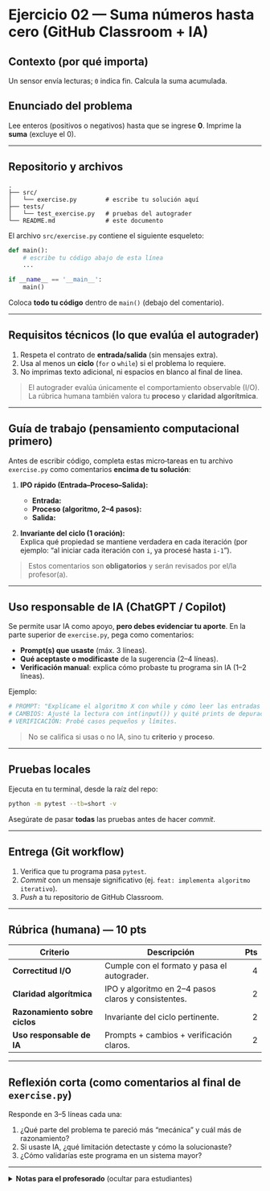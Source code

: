
# Ejercicio 02 — Suma números hasta cero (GitHub Classroom + IA)

## Contexto (por qué importa)
Un sensor envía lecturas; `0` indica fin. Calcula la suma acumulada.

## Enunciado del problema
Lee enteros (positivos o negativos) hasta que se ingrese **0**. Imprime la **suma** (excluye el 0).

---

## Repositorio y archivos

```
.
├── src/
│   └── exercise.py        # escribe tu solución aquí
├── tests/
│   └── test_exercise.py   # pruebas del autograder
└── README.md              # este documento
```

El archivo `src/exercise.py` contiene el siguiente esqueleto:

```python
def main():
    # escribe tu código abajo de esta línea
    ...

if __name__ == '__main__':
    main()
```

Coloca **todo tu código** dentro de `main()` (debajo del comentario).

---

## Requisitos técnicos (lo que evalúa el autograder)

1. Respeta el contrato de **entrada/salida** (sin mensajes extra).  
2. Usa al menos un **ciclo** (`for` o `while`) si el problema lo requiere.  
3. No imprimas texto adicional, ni espacios en blanco al final de línea.  

> El autograder evalúa únicamente el comportamiento observable (I/O).  
> La rúbrica humana también valora tu **proceso** y **claridad algorítmica**.

---

## Guía de trabajo (pensamiento computacional primero)

Antes de escribir código, completa estas micro‑tareas en tu archivo `exercise.py` como comentarios **encima de tu solución**:

1) **IPO rápido (Entrada–Proceso–Salida):**  
   - **Entrada:**  
   - **Proceso (algoritmo, 2–4 pasos):**  
   - **Salida:**  

2) **Invariante del ciclo (1 oración):**  
   Explica qué propiedad se mantiene verdadera en cada iteración (por ejemplo: “al iniciar cada iteración con `i`, ya procesé hasta `i-1`”).

> Estos comentarios son **obligatorios** y serán revisados por el/la profesor(a).

---

## Uso responsable de IA (ChatGPT / Copilot)

Se permite usar IA como apoyo, **pero debes evidenciar tu aporte**. En la parte superior de `exercise.py`, pega como comentarios:

- **Prompt(s) que usaste** (máx. 3 líneas).  
- **Qué aceptaste o modificaste** de la sugerencia (2–4 líneas).  
- **Verificación manual**: explica cómo probaste tu programa sin IA (1–2 líneas).

Ejemplo:
```python
# PROMPT: "Explícame el algoritmo X con while y cómo leer las entradas sin imprimir textos extra."
# CAMBIOS: Ajusté la lectura con int(input()) y quité prints de depuración.
# VERIFICACIÓN: Probé casos pequeños y límites.
```

> No se califica si usas o no IA, sino tu **criterio** y **proceso**.

---

## Pruebas locales

Ejecuta en tu terminal, desde la raíz del repo:

```bash
python -m pytest --tb=short -v
```

Asegúrate de pasar **todas** las pruebas antes de hacer *commit*.

---

## Entrega (Git workflow)

1. Verifica que tu programa pasa `pytest`.  
2. *Commit* con un mensaje significativo (ej. `feat: implementa algoritmo iterativo`).  
3. *Push* a tu repositorio de GitHub Classroom.

---

## Rúbrica (humana) — 10 pts

| Criterio | Descripción | Pts |
|---|---|---:|
| **Correctitud I/O** | Cumple con el formato y pasa el autograder. | 4 |
| **Claridad algorítmica** | IPO y algoritmo en 2–4 pasos claros y consistentes. | 2 |
| **Razonamiento sobre ciclos** | Invariante del ciclo pertinente. | 2 |
| **Uso responsable de IA** | Prompts + cambios + verificación claros. | 2 |

---

## Reflexión corta (como comentarios al final de `exercise.py`)

Responde en 3–5 líneas cada una:

1. ¿Qué parte del problema te pareció más “mecánica” y cuál más de razonamiento?  
2. Si usaste IA, ¿qué limitación detectaste y cómo la solucionaste?  
3. ¿Cómo validarías este programa en un sistema mayor?

---

<details>
<summary><strong>Notas para el profesorado</strong> (ocultar para estudiantes)</summary>

- Este README busca priorizar **pensamiento computacional** y evidencia de proceso.  
- Los comentarios obligatorios (IPO, invariante, prompts) ayudan a mitigar la “resolución pasiva con IA”.  
- Se sugiere revisar aleatoriamente repos para corroborar calidad de prompts y congruencia con el código.  
</details>
